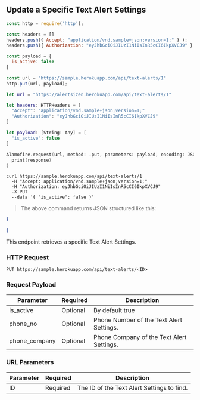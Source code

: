 ## Update a Specific Text Alert Settings

```javascript
const http = require('http');

const headers = [] 
headers.push({ Accept: "application/vnd.sample+json;version=1;" } ); 
headers.push({ Authorization: "eyJhbGciOiJIUzI1NiIsInR5cCI6IkpXVCJ9" } ); 

const payload = {
  is_active: false
}

const url = "https://sample.herokuapp.com/api/text-alerts/1"
http.put(url, payload);
```


```swift
let url = "https://alertsizen.herokuapp.com/api/text-alerts/1"

let headers: HTTPHeaders = [
  "Accept": "application/vnd.sample+json;version=1;"
  "Authorization": "eyJhbGciOiJIUzI1NiIsInR5cCI6IkpXVCJ9"
]

let payload: [String: Any] = [
  "is_active": false
]

Alamofire.request(url, method: .put, parameters: payload, encoding: JSONEncoding.default, headers: headers).responseJSON { response in
  print(response)
}
```


```shell
curl https://sample.herokuapp.com/api/text-alerts/1
  -H "Accept: application/vnd.sample+json;version=1;"
  -H "Authorization: eyJhbGciOiJIUzI1NiIsInR5cCI6IkpXVCJ9"
  -X PUT
  --data '{ "is_active": false }'
```


> The above command returns JSON structured like this:

```json
{
    
}
```

This endpoint retrieves a specific Text Alert Settings.

### HTTP Request

`PUT https://sample.herokuapp.com/api/text-alerts/<ID>`

### Request Payload

Parameter | Required | Description
--------- | ------- | -----------
is_active | Optional | By default true
phone_no | Optional | Phone Number of the Text Alert Settings.
phone_company | Optional | Phone Company of the Text Alert Settings.



### URL Parameters

Parameter | Required | Description
--------- | ------- | -----------
ID | Required | The ID of the Text Alert Settings to find.

